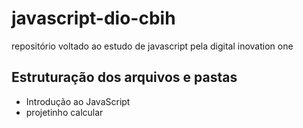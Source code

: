 # javascript-dio-cbih
repositório voltado ao estudo de javascript pela digital inovation one

## Estruturação dos arquivos e pastas

- Introdução ao JavaScript
- projetinho calcular
